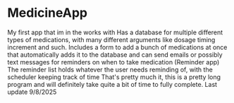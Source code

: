 # MedicineApp
My first app that im in the works with
Has a database for multiple different types of medications, with many different arguments like dosage timing increment and such.
Includes a form to add a bunch of medications at once that automatically adds it to the database and can send emails or possibly text messages for reminders on when to take medication (Reminder app)
The reminder list holds whatever the user needs reminding of, with the scheduler keeping track of time
That's pretty much it, this is a pretty long program and will definitely take quite a bit of time to fully complete. Last update 9/8/2025
